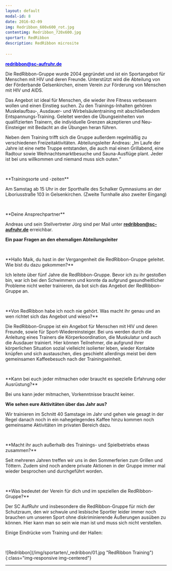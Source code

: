 ```yaml
---
layout: default
modal-id: 8
date: 2016-02-09
img: Redribbon_600x600_rot.jpg
contentimg: Redribbon_720x600.jpg
sportart: RedRibbon
description: RedRibbon microsite
             
---
```


<p><b><a href="mailto:redribbon@sc-aufruhr.de"><font color="#0000FF">redribbon@sc-aufruhr.de</font></a></b></p>
Die RedRibbon-Gruppe wurde 2004 gegründet und ist ein Sportangebot für Menschen mit HIV und deren Freunde. Unterstützt wird die Abteilung von der Förderbande Gelsenkirchen, einem Verein zur Förderung von Menschen mit HIV und AIDS.

Das Angebot ist ideal für Menschen, die wieder ihre Fitness verbessern wollen und einen Einstieg suchen.  Zu den Trainings-Inhalten gehören Muskelaufbau-, Ausdauer- und Wirbelsäulentraining mit abschließendem Entspannungs-Training. Geleitet werden die Übungseinheiten von qualifizierten Trainern, die individuelle Grenzen akzeptieren und Neu-Einsteiger mit Bedacht an die Übungen heran führen. 

Neben dem Training trifft sich die Gruppe außerdem regelmäßig zu verschiedenen Freizeitaktivitäten. Abteilungsleiter Andreas: „Im Laufe der Jahre ist eine nette Truppe entstanden, die auch mal einen Grillabend, eine Radtour sowie Weihnachtsmarktbesuche und Sauna-Ausflüge plant. Jeder ist bei uns willkommen und niemand muss sich outen.“
  
<p>&nbsp;</p>
**Trainingsorte und -zeiten**

Am Samstag ab 15 Uhr in der Sporthalle des Schalker Gymnasiums an der Liboriusstraße 103 in Gelsenkirchen.
(Zweite Turnhalle also zweiter Eingang)

<p>&nbsp;</p>
**Deine Ansprechpartner**

Andreas und sein Stellvertreter Jörg sind per Mail unter <b><a href="mailto:redribbon@sc-aufruhr.de"><font color="#0000FF">redribbon@sc-aufruhr.de</font></a></b> erreichbar.
  

**Ein paar Fragen an den ehemaligen Abteilungsleiter**

<p>&nbsp;</p>
**Hallo Maik, du hast in der Vergangenheit die  RedRibbon-Gruppe geleitet. Wie bist du dazu gekommen?**
  
Ich leitete über fünf Jahre die RedRibbon-Gruppe. Bevor ich zu ihr gestoßen bin, war ich bei den Schwimmern und konnte da aufgrund gesundheitlicher Probleme nicht weiter trainieren,  da bot sich das Angebot der RedRibbon-Gruppe an.

<p>&nbsp;</p>
**Von RedRibbon habe ich noch nie gehört. Was macht ihr genau und an wen richtet sich das Angebot und wieso?**

Die RedRibbon-Gruppe ist ein Angebot für Menschen mit HIV und deren Freunde, sowie für Sport-Wiedereinsteiger. Bei uns werden durch die Anleitung eines Trainers die Körperkoordination, die Muskulatur und auch die Ausdauer trainiert. Hier können Teilnehmer, die aufgrund ihrer körperlichen Situation sozial vielleicht isolierter leben, wieder Kontakte knüpfen und sich austauschen, dies geschieht allerdings meist bei dem gemeinsamen Kaffeebesuch nach der Trainingseinheit.
<p>&nbsp;</p>
**Kann bei euch jeder mitmachen oder braucht es spezielle Erfahrung oder Ausrüstung?**

Bei uns kann jeder mitmachen, Vorkenntnisse braucht keiner.


**Wie sehen eure Aktivitäten über das Jahr aus?**

Wir trainieren im Schnitt 40 Samstage im Jahr und gehen wie gesagt in der Regel danach noch in ein nahegelegendes Kaffee hinzu kommen noch gemeinsame Aktivitäten im privaten Bereich dazu.

<p>&nbsp;</p>
**Macht ihr auch außerhalb des Trainings- und Spielbetriebs etwas zusammen?**

Seit mehreren Jahren treffen wir uns in den Sommerferien zum Grillen und Töttern. Zudem sind noch andere private Aktionen in der Gruppe immer mal wieder besprochen und durchgeführt worden.
<p>&nbsp;</p>
**Was bedeutet der Verein für dich und im speziellen die RedRibbon-Gruppe?**

Der SC AufRuhr und insbesondere die RedRibbon-Gruppe für mich der Schutzraum, den wir schwule und lesbische Sportler leider immer noch brauchen um unseren Sport ohne diskriminierende Äußerungen ausüben zu können. Hier kann man so sein wie man ist und muss sich nicht verstellen.

Einige Eindrücke vom Training und der Hallen:
<p>&nbsp;</p>
![Redribbon](/img/sportarten/_redribbon/01.jpg "RedRibbon Training"){:class="img-responsive img-centered"}

___
